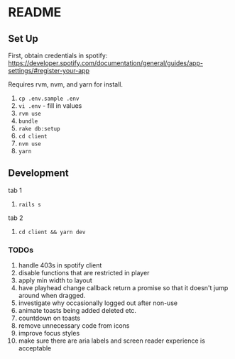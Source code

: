 # README

## Set Up

First, obtain credentials in spotify: https://developer.spotify.com/documentation/general/guides/app-settings/#register-your-app

Requires rvm, nvm, and yarn for install.

1. `cp .env.sample .env`
1. `vi .env` - fill in values
1. `rvm use`
1. `bundle`
1. `rake db:setup`
1. `cd client`
1. `nvm use`
1. `yarn`

## Development

tab 1
1. `rails s`

tab 2
1. `cd client && yarn dev`

### TODOs

1. handle 403s in spotify client
1. disable functions that are restricted in player
1. apply min width to layout
1. have playhead change callback return a promise so that it doesn't jump around when dragged.
1. investigate why occasionally logged out after non-use
1. animate toasts being added deleted etc.
1. countdown on toasts
1. remove unnecessary code from icons
1. improve focus styles
1. make sure there are aria labels and screen reader experience is acceptable
